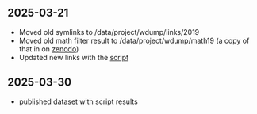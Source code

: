 ## 2025-03-21

* Moved old symlinks to /data/project/wdump/links/2019
* Moved old math filter result to /data/project/wdump/math19 (a copy of that in on [zenodo](https://doi.org/10.5281/zenodo.15058128))
* Updated new links with the [script](https://github.com/MaRDI4NFDI/wikiFilter/blob/master/wmcloud/updateLinks.sh)

## 2025-03-30

* published [dataset](https://zenodo.org/records/15107679) with script results
